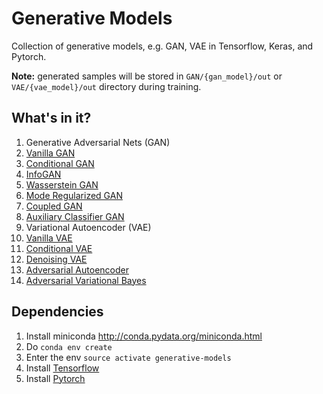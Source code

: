 # Generative Models
Collection of generative models, e.g. GAN, VAE in Tensorflow, Keras, and Pytorch.

**Note:** generated samples will be stored in `GAN/{gan_model}/out` or `VAE/{vae_model}/out` directory during training.

## What's in it?

1. Generative Adversarial Nets (GAN)
  1. [Vanilla GAN](https://arxiv.org/abs/1406.2661)
  2. [Conditional GAN](https://arxiv.org/abs/1411.1784)
  3. [InfoGAN](https://arxiv.org/abs/1606.03657)
  4. [Wasserstein GAN](https://arxiv.org/abs/1701.07875)
  5. [Mode Regularized GAN](https://arxiv.org/abs/1612.02136)
  6. [Coupled GAN](https://arxiv.org/abs/1606.07536)
  7. [Auxiliary Classifier GAN](https://arxiv.org/abs/1610.09585)
2. Variational Autoencoder (VAE)
  1. [Vanilla VAE](https://arxiv.org/abs/1312.6114)
  2. [Conditional VAE](https://arxiv.org/abs/1406.5298)
  3. [Denoising VAE](https://arxiv.org/abs/1511.06406)
  4. [Adversarial Autoencoder](https://arxiv.org/abs/1511.05644)
  5. [Adversarial Variational Bayes](https://arxiv.org/abs/1701.04722)

## Dependencies

1. Install miniconda <http://conda.pydata.org/miniconda.html>
2. Do `conda env create`
3. Enter the env `source activate generative-models`
4. Install [Tensorflow](https://www.tensorflow.org/get_started/os_setup)
5. Install [Pytorch](https://github.com/pytorch/pytorch#installation)
